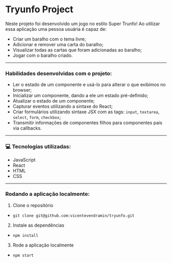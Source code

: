 # Tryunfo Project

Neste projeto foi desenvolvido um jogo no estilo Super Trunfo! Ao utilizar essa aplicação uma pessoa usuária é capaz de:

- Criar um baralho com o tema livre;
- Adicionar e remover uma carta do baralho;
- Visualizar todas as cartas que foram adicionadas ao baralho;
- Jogar com o baralho criado.

---

### Habilidades desenvolvidas com o projeto:

- Ler o estado de um componente e usá-lo para alterar o que exibimos no browser;
- Inicializar um componente, dando a ele um estado pré-definido;
- Atualizar o estado de um componente;
- Capturar eventos utilizando a sintaxe do React;
- Criar formulários utilizando sintaxe JSX com as tags: `input`, `textarea`, `select`, `form`, `checkbox`;
- Transmitir informações de componentes filhos para componentes pais via callbacks.

---

### 💻 Tecnologias utilizadas:

- JavaScript
- React
- HTML
- CSS

---

### Rodando a aplicação localmente:

1. Clone o repositório
- `git clone git@github.com:vicentevendramin/tryunfo.git`

2. Instale as dependências
- `npm install`

3. Rode a aplicação localmente
- `npm start`
